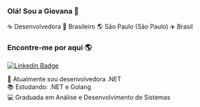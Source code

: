 ### Olá! Sou a Giovana 👋

:coffee: Desenvolvedora 🏡 Brasileiro 🌎 São Paulo (São Paulo) ✈️ Brasil

### Encontre-me por aqui 🌎

[![Linkedin Badge](https://img.shields.io/badge/-Linkedin-blue?style=flat-square&logo=Linkedin&logoColor=white&link=https://www.linkedin.com/in/giovana-rocha-santos/)](https://www.linkedin.com/in/giovana-rocha-santos/)


:construction_worker: Atualmente sou desenvolvedora .NET<br>
📚 Estudando: .NET e Golang<br>
:computer: Graduada em Análise e Desenvolvimento de Sistemas<br>
</samp>
